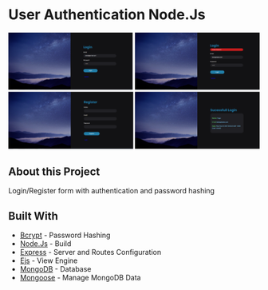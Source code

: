 # User Authentication Node.Js

![](public/images/git-image.png)

## About this Project

Login/Register form with authentication and password hashing

## Built With

 - [Bcrypt](https://www.npmjs.com/package/bcrypt) - Password Hashing
 - [Node.Js](https://nodejs.org/en/) - Build
 - [Express](https://expressjs.com/) - Server and Routes Configuration
 - [Ejs](https://ejs.co/) - View Engine
 - [MongoDB](https://www.mongodb.com/) - Database
 - [Mongoose](https://mongoosejs.com/) - Manage MongoDB Data
